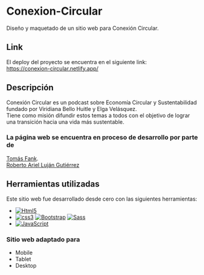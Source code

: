 # Conexion-Circular
Diseño y maquetado de un sitio web para Conexión Circular.</br>

## Link
El deploy del proyecto se encuentra en el siguiente link:
</br>
https://conexion-circular.netlify.app/

## Descripción 
Conexión Circular es un podcast sobre Economía Circular y
Sustentabilidad fundado por Viridiana Bello Huitle y Elga Velásquez.
</br>
Tiene como misión difundir estos temas a todos con el objetivo de lograr una transición hacia una vida más sustentable.
</br>

### La página web se encuentra en proceso de desarrollo por parte de 
[Tomás Fank](https://www.linkedin.com/in/tomasfank/).</br>
[Roberto Ariel Luján Gutiérrez](https://github.com/RobertoLujan93) 

## Herramientas utilizadas
Este sitio web fue desarrollado desde cero con las siguientes herramientas:
- [![Html5](https://img.shields.io/badge/HTML5-E34F26?style=for-the-badge&logo=html5&logoColor=white&labelColor=101010)](#)
- [![css3](https://img.shields.io/badge/CSS3-1572B6?style=for-the-badge&logo=css3&logoColor=white&labelColor=101010)](#)  [![Bootstrap](https://img.shields.io/badge/Bootstrap-563D7C?style=for-the-badge&logo=bootstrap&logoColor=white&labelColor=101010)](#)  [![Sass](https://img.shields.io/badge/Sass-bf4080?style=for-the-badge&logo=sass&logoColor=white&labelColor=101010)](#)
- [![JavaScript](https://img.shields.io/badge/JavaScript-F7DF1E?style=for-the-badge&logo=javascript&logoColor=white&labelColor=101010)](#)

### Sitio web adaptado para
- Mobile
- Tablet
- Desktop

